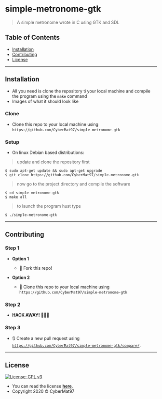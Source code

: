 # simple-metronome-gtk

> A simple metronome wrote in C using GTK and SDL

## Table of Contents

- [Installation](#installation)
- [Contributing](#contributing)
- [License](#license)

---

## Installation

- All you need is clone the repository ti your local machine and compile the program using the `make` command
- Images of what it should look like

### Clone

- Clone this repo to your local machine using `https://github.com/CyberMat97/simple-metronome-gtk`

### Setup

- On linux Debian based distributions:

> update and clone the repository first

```shell
$ sudo apt-get update && sudo apt-get upgrade
$ git clone https://github.com/CyberMat97/simple-metronome-gtk
```

> now go to the project directory and compile the software

```shell
$ cd simple-metronome-gtk
$ make all
```

> to launch the program hust type

```shell
$ ./simple-metronome-gtk
```

---

## Contributing

### Step 1

- **Option 1**
    - 🍴 Fork this repo!

- **Option 2**
    - 👯 Clone this repo to your local machine using `https://github.com/CyberMat97/simple-metronome-gtk`

### Step 2

- **HACK AWAY!** 🔨🔨🔨

### Step 3

- 🔃 Create a new pull request using <a href="https://github.com/CyberMat97/simple-metronome-gtk/compare/" target="_blank">`https://github.com/CyberMat97/simple-metronome-gtk/compare/`</a>.


<!--
## FAQ

- **How do I do *specifically* so and so?**
    - No problem! Just do this.

----->


---

## License

[![License: GPL v3](https://img.shields.io/badge/License-GPLv3-blue.svg)](https://www.gnu.org/licenses/gpl-3.0)

- You can read the license **[here](https://www.gnu.org/licenses/lgpl-3.0)**.
- Copyright 2020 © CyberMat97

